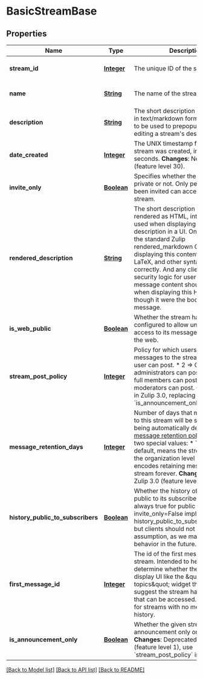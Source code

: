 # BasicStreamBase
## Properties

Name | Type | Description | Notes
------------ | ------------- | ------------- | -------------
**stream\_id** | [**Integer**](integer.md) | The unique ID of the stream.  | [optional] [default to null]
**name** | [**String**](string.md) | The name of the stream.  | [optional] [default to null]
**description** | [**String**](string.md) | The short description of the stream in text/markdown format, intended to be used to prepopulate UI for editing a stream&#39;s description.  | [optional] [default to null]
**date\_created** | [**Integer**](integer.md) | The UNIX timestamp for when the stream was created, in UTC seconds.  **Changes**: New in Zulip 4.0 (feature level 30).  | [optional] [default to null]
**invite\_only** | [**Boolean**](boolean.md) | Specifies whether the stream is private or not. Only people who have been invited can access a private stream.  | [optional] [default to null]
**rendered\_description** | [**String**](string.md) | The short description of the stream rendered as HTML, intended to be used when displaying the stream description in a UI.  One should use the standard Zulip rendered_markdown CSS when displaying this content so that emoji, LaTeX, and other syntax work correctly.  And any client-side security logic for user-generated message content should be applied when displaying this HTML as though it were the body of a Zulip message.  | [optional] [default to null]
**is\_web\_public** | [**Boolean**](boolean.md) | Whether the stream has been configured to allow unauthenticated access to its message history from the web.  | [optional] [default to null]
**stream\_post\_policy** | [**Integer**](integer.md) | Policy for which users can post messages to the stream.  * 1 &#x3D;&gt; Any user can post. * 2 &#x3D;&gt; Only administrators can post. * 3 &#x3D;&gt; Only full members can post. * 4 &#x3D;&gt; Only moderators can post.  **Changes**: New in Zulip 3.0, replacing the previous &#x60;is_announcement_only&#x60; boolean.  | [optional] [default to null]
**message\_retention\_days** | [**Integer**](integer.md) | Number of days that messages sent to this stream will be stored before being automatically deleted by the [message retention policy](/help/message-retention-policy).  There are two special values:  * &#x60;null&#x60;, the default, means the stream will inherit the organization   level setting. * &#x60;-1&#x60; encodes retaining messages in this stream forever.  **Changes**: New in Zulip 3.0 (feature level 17).  | [optional] [default to null]
**history\_public\_to\_subscribers** | [**Boolean**](boolean.md) | Whether the history of the stream is public to its subscribers.  Currently always true for public streams (i.e. invite_only&#x3D;False implies history_public_to_subscribers&#x3D;True), but clients should not make that assumption, as we may change that behavior in the future.  | [optional] [default to null]
**first\_message\_id** | [**Integer**](integer.md) | The id of the first message in the stream.  Intended to help clients determine whether they need to display UI like the \&quot;more topics\&quot; widget that would suggest the stream has older history that can be accessed.  Null is used for streams with no message history.  | [optional] [default to null]
**is\_announcement\_only** | [**Boolean**](boolean.md) | Whether the given stream is announcement only or not.  **Changes**: Deprecated in Zulip 3.0 (feature level 1), use &#x60;stream_post_policy&#x60; instead.  | [optional] [default to null]

[[Back to Model list]](../README.md#documentation-for-models) [[Back to API list]](../README.md#documentation-for-api-endpoints) [[Back to README]](../README.md)

